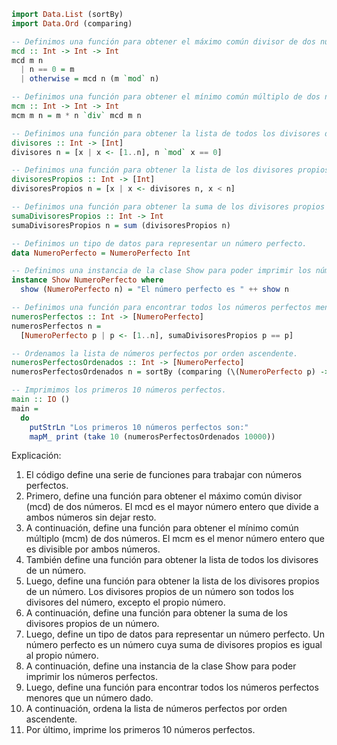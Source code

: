 ```haskell
import Data.List (sortBy)
import Data.Ord (comparing)

-- Definimos una función para obtener el máximo común divisor de dos números.
mcd :: Int -> Int -> Int
mcd m n
  | n == 0 = m
  | otherwise = mcd n (m `mod` n)

-- Definimos una función para obtener el mínimo común múltiplo de dos números.
mcm :: Int -> Int -> Int
mcm m n = m * n `div` mcd m n

-- Definimos una función para obtener la lista de todos los divisores de un número.
divisores :: Int -> [Int]
divisores n = [x | x <- [1..n], n `mod` x == 0]

-- Definimos una función para obtener la lista de los divisores propios de un número.
divisoresPropios :: Int -> [Int]
divisoresPropios n = [x | x <- divisores n, x < n]

-- Definimos una función para obtener la suma de los divisores propios de un número.
sumaDivisoresPropios :: Int -> Int
sumaDivisoresPropios n = sum (divisoresPropios n)

-- Definimos un tipo de datos para representar un número perfecto.
data NumeroPerfecto = NumeroPerfecto Int

-- Definimos una instancia de la clase Show para poder imprimir los números perfectos.
instance Show NumeroPerfecto where
  show (NumeroPerfecto n) = "El número perfecto es " ++ show n

-- Definimos una función para encontrar todos los números perfectos menores que un número dado.
numerosPerfectos :: Int -> [NumeroPerfecto]
numerosPerfectos n =
  [NumeroPerfecto p | p <- [1..n], sumaDivisoresPropios p == p]

-- Ordenamos la lista de números perfectos por orden ascendente.
numerosPerfectosOrdenados :: Int -> [NumeroPerfecto]
numerosPerfectosOrdenados n = sortBy (comparing (\(NumeroPerfecto p) -> p)) (numerosPerfectos n)

-- Imprimimos los primeros 10 números perfectos.
main :: IO ()
main =
  do
    putStrLn "Los primeros 10 números perfectos son:"
    mapM_ print (take 10 (numerosPerfectosOrdenados 10000))
```

Explicación:

1. El código define una serie de funciones para trabajar con números perfectos.
2. Primero, define una función para obtener el máximo común divisor (mcd) de dos números. El mcd es el mayor número entero que divide a ambos números sin dejar resto.
3. A continuación, define una función para obtener el mínimo común múltiplo (mcm) de dos números. El mcm es el menor número entero que es divisible por ambos números.
4. También define una función para obtener la lista de todos los divisores de un número.
5. Luego, define una función para obtener la lista de los divisores propios de un número. Los divisores propios de un número son todos los divisores del número, excepto el propio número.
6. A continuación, define una función para obtener la suma de los divisores propios de un número.
7. Luego, define un tipo de datos para representar un número perfecto. Un número perfecto es un número cuya suma de divisores propios es igual al propio número.
8. A continuación, define una instancia de la clase Show para poder imprimir los números perfectos.
9. Luego, define una función para encontrar todos los números perfectos menores que un número dado.
10. A continuación, ordena la lista de números perfectos por orden ascendente.
11. Por último, imprime los primeros 10 números perfectos.